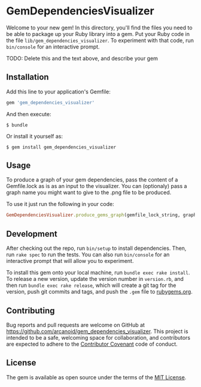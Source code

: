 # GemDependenciesVisualizer

Welcome to your new gem! In this directory, you'll find the files you need to be able to package up your Ruby library into a gem. Put your Ruby code in the file `lib/gem_dependencies_visualizer`. To experiment with that code, run `bin/console` for an interactive prompt.

TODO: Delete this and the text above, and describe your gem

## Installation

Add this line to your application's Gemfile:

```ruby
gem 'gem_dependencies_visualizer'
```

And then execute:

    $ bundle

Or install it yourself as:

    $ gem install gem_dependencies_visualizer

## Usage

To produce a graph of your gem dependencies, pass the content of a Gemfile.lock as is as an input to the visualizer. You can (optionaly) pass a graph name you might want to give to the .png file to be produced. 

To use it just run the following in your code:

```ruby
GemDependenciesVisualizer.produce_gems_graph(gemfile_lock_string, graph_name)
```

## Development

After checking out the repo, run `bin/setup` to install dependencies. Then, run `rake spec` to run the tests. You can also run `bin/console` for an interactive prompt that will allow you to experiment.

To install this gem onto your local machine, run `bundle exec rake install`. To release a new version, update the version number in `version.rb`, and then run `bundle exec rake release`, which will create a git tag for the version, push git commits and tags, and push the `.gem` file to [rubygems.org](https://rubygems.org).

## Contributing

Bug reports and pull requests are welcome on GitHub at https://github.com/arcanoid/gem_dependencies_visualizer. This project is intended to be a safe, welcoming space for collaboration, and contributors are expected to adhere to the [Contributor Covenant](contributor-covenant.org) code of conduct.


## License

The gem is available as open source under the terms of the [MIT License](http://opensource.org/licenses/MIT).

